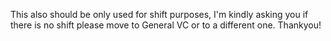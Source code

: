 This also should be only used for shift purposes, I'm kindly asking you if there is no shift please move to General VC or to a different one. Thankyou!
